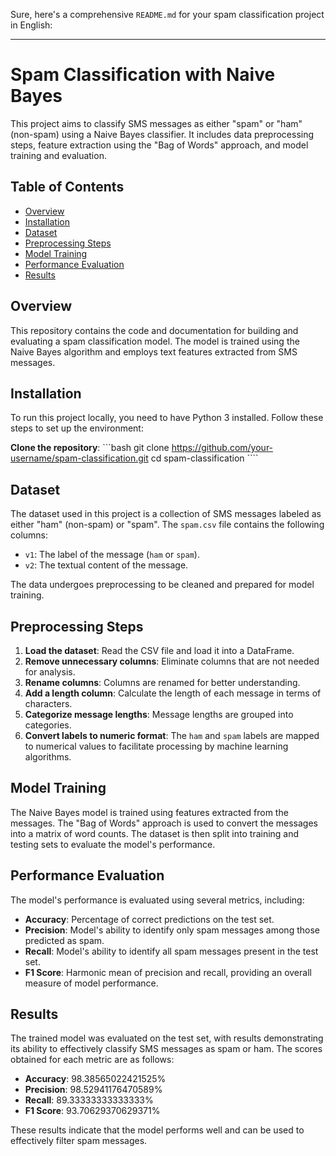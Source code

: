Sure, here's a comprehensive `README.md` for your spam classification project in English:

---

# Spam Classification with Naive Bayes

This project aims to classify SMS messages as either "spam" or "ham" (non-spam) using a Naive Bayes classifier. It includes data preprocessing steps, feature extraction using the "Bag of Words" approach, and model training and evaluation.

## Table of Contents

- [Overview](#overview)
- [Installation](#installation)
- [Dataset](#dataset)
- [Preprocessing Steps](#preprocessing-steps)
- [Model Training](#model-training)
- [Performance Evaluation](#performance-evaluation)
- [Results](#results)

## Overview

This repository contains the code and documentation for building and evaluating a spam classification model. The model is trained using the Naive Bayes algorithm and employs text features extracted from SMS messages.

## Installation

To run this project locally, you need to have Python 3 installed. Follow these steps to set up the environment:

**Clone the repository**:
    ```bash
    git clone https://github.com/your-username/spam-classification.git
    cd spam-classification
    ````

## Dataset

The dataset used in this project is a collection of SMS messages labeled as either "ham" (non-spam) or "spam". The `spam.csv` file contains the following columns:
- `v1`: The label of the message (`ham` or `spam`).
- `v2`: The textual content of the message.

The data undergoes preprocessing to be cleaned and prepared for model training.

## Preprocessing Steps

1. **Load the dataset**: Read the CSV file and load it into a DataFrame.
2. **Remove unnecessary columns**: Eliminate columns that are not needed for analysis.
3. **Rename columns**: Columns are renamed for better understanding.
4. **Add a length column**: Calculate the length of each message in terms of characters.
5. **Categorize message lengths**: Message lengths are grouped into categories.
6. **Convert labels to numeric format**: The `ham` and `spam` labels are mapped to numerical values to facilitate processing by machine learning algorithms.

## Model Training

The Naive Bayes model is trained using features extracted from the messages. The "Bag of Words" approach is used to convert the messages into a matrix of word counts. The dataset is then split into training and testing sets to evaluate the model's performance.

## Performance Evaluation

The model's performance is evaluated using several metrics, including:

- **Accuracy**: Percentage of correct predictions on the test set.
- **Precision**: Model's ability to identify only spam messages among those predicted as spam.
- **Recall**: Model's ability to identify all spam messages present in the test set.
- **F1 Score**: Harmonic mean of precision and recall, providing an overall measure of model performance.

## Results

The trained model was evaluated on the test set, with results demonstrating its ability to effectively classify SMS messages as spam or ham. The scores obtained for each metric are as follows:

- **Accuracy**: 98.38565022421525%
- **Precision**: 98.52941176470589%
- **Recall**: 89.33333333333333%
- **F1 Score**: 93.70629370629371%

These results indicate that the model performs well and can be used to effectively filter spam messages.